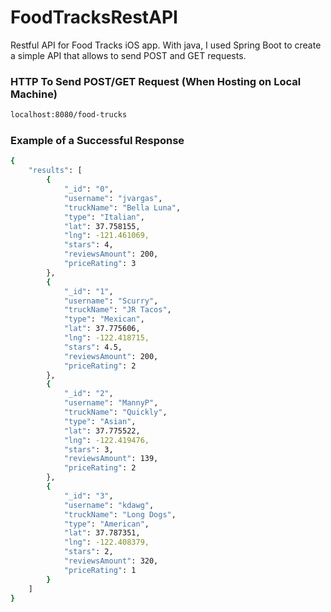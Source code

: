# FoodTracksRestAPI
Restful API for Food Tracks iOS app. With java, I used Spring Boot to create a simple API that allows to send POST and GET requests.

### HTTP To Send POST/GET Request (When Hosting on Local Machine)

```sh
localhost:8080/food-trucks
```

### Example of a Successful Response

```sh
{
    "results": [
        {
            "_id": "0",
            "username": "jvargas",
            "truckName": "Bella Luna",
            "type": "Italian",
            "lat": 37.758155,
            "lng": -121.461069,
            "stars": 4,
            "reviewsAmount": 200,
            "priceRating": 3
        },
        {
            "_id": "1",
            "username": "Scurry",
            "truckName": "JR Tacos",
            "type": "Mexican",
            "lat": 37.775606,
            "lng": -122.418715,
            "stars": 4.5,
            "reviewsAmount": 200,
            "priceRating": 2
        },
        {
            "_id": "2",
            "username": "MannyP",
            "truckName": "Quickly",
            "type": "Asian",
            "lat": 37.775522,
            "lng": -122.419476,
            "stars": 3,
            "reviewsAmount": 139,
            "priceRating": 2
        },
        {
            "_id": "3",
            "username": "kdawg",
            "truckName": "Long Dogs",
            "type": "American",
            "lat": 37.787351,
            "lng": -122.408379,
            "stars": 2,
            "reviewsAmount": 320,
            "priceRating": 1
        }
    ]
}
```
